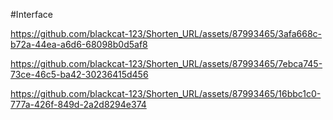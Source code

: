 #Interface 

https://github.com/blackcat-123/Shorten_URL/assets/87993465/3afa668c-b72a-44ea-a6d6-68098b0d5af8

https://github.com/blackcat-123/Shorten_URL/assets/87993465/7ebca745-73ce-46c5-ba42-30236415d456

https://github.com/blackcat-123/Shorten_URL/assets/87993465/16bbc1c0-777a-426f-849d-2a2d8294e374
